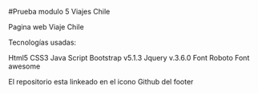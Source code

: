 #Prueba modulo 5 Viajes Chile

Pagina web Viaje Chile

Tecnologías usadas:

Html5
CSS3
Java Script
Bootstrap v5.1.3
Jquery v.3.6.0
Font Roboto
Font awesome

El repositorio esta linkeado en el icono Github del footer
